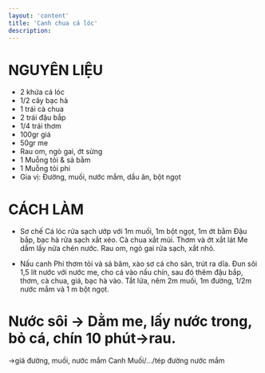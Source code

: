 ```yaml
---
layout: 'content'
title: 'Canh chua cá lóc'
description: 
---
```


# NGUYÊN LIỆU

- 2 khứa cá lóc
- 1/2 cây bạc hà
- 1 trái cà chua
- 2 trái đậu bắp
- 1/4 trái thơm
- 100gr giá
- 50gr me
- Rau om, ngò gai, ớt sừng
- 1 Muỗng tỏi & sả bằm
- 1 Muỗng tỏi phi
- Gia vị: Đường, muối, nước mắm, dầu ăn, bột ngọt

# CÁCH LÀM

- Sơ chế
Cá lóc rửa sạch ướp với 1m muối, 1m bột ngọt, 1m ớt bằm
Đậu bắp, bạc hà rửa sạch xắt xéo. Cà chua xắt múi. Thơm và ớt xắt lát
Me dầm lấy nửa chén nước. Rau om, ngò gai rửa sạch, xắt nhỏ.

- Nấu canh
Phi thơm tỏi và sả băm, xào sơ cá cho săn, trút ra dĩa.
Đun sôi 1,5 lít nước với nước me, cho cá vào nấu chín, sau đó thêm đậu bắp, thơm, cà chua, giá, bạc hà vào. Tắt lửa, nêm 2m muối, 1m đường, 1/2m nước mắm và 1 m bột ngọt.

# Nước sôi -> Dằm me, lấy nước trong, bỏ cá, chín 10 phút->rau.
->giá đường, muối, nước mắm
Canh
Muối/…/tép đường nước mắm